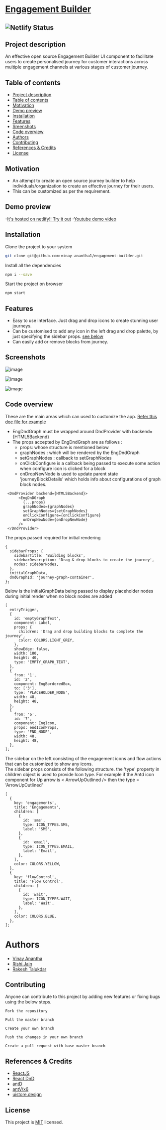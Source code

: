 # [Engagement Builder](https://github.com/vinay-anantha1/engagement-builder)

## ![Netlify Status](https://api.netlify.com/api/v1/badges/861e8178-5cf2-409a-a9d3-a8f820914740/deploy-status)
## Project description
An effective open source Engagement Builder UI component to facilitate users to create personalised journey for customer interactions across multiple engagement channels at various stages of customer journey.

## Table of contents
 -  [Project description](#project-description)
 -  [Table of contents](#table-of-contents)
 -  [Motivation](#motivation)
 -  [Demo preview](#demo-preview)
 -  [Installation](#installation)
 -  [Features](#features)
 -  [Sreenshots](#screenshots)
 -  [Code overview](#code-overview)
 -  [Authors](#authors)
 -  [Contributing](#contributing)
 - [References & Credits](#references)
 - [License](#license)
## Motivation
- An attempt to create an open source journey builder to help individuals/organization to create an effective journey for their users.
-  This can be customized as per the requirement.
## Demo preview
-[It's hosted on netlify!! Try it out](https://engagement-builder-foss21.netlify.app/
)
-[Youtube demo video](https://youtu.be/BPuzUTmd540)

 ## Installation
 Clone the project to your system
```bash
git clone git@github.com:vinay-anantha1/engagement-builder.git
```
Install all the dependencies
```bash
npm i --save
```
Start the project on browser
```bash
npm start
```
## Features
* Easy to use interface. Just drag and drop icons to create stunning user journeys.
* Can be customised to add any icon in the left drag and drop palette, by just specifying the sidebar props. [see below](#code-overview)
* Can easily add or remove blocks from journey.
## Screenshots

![image](https://user-images.githubusercontent.com/87369680/141683378-7c0d783b-5058-4c23-b1f0-7c9c4ceec325.png)

![image](https://user-images.githubusercontent.com/87369680/141683629-18edd550-0a0b-47a4-a73f-fb21bc5f1c65.png)

![image](https://user-images.githubusercontent.com/87369680/141683498-360f36fa-87a1-4cab-a357-7d394da03cf7.png)
## Code overview
  These are the main areas which can used to customize the app. [Refer this doc file for example](https://github.com/vinay-anantha1/engagement-builder/blob/master/src/doc/EngDndGraphDoc/index.js)
  - EngDndGraph must be wrapped around DndProvider with backend={HTML5Backend}
  - The props accepted by EngDndGraph are as follows :
    - props: whose structure is mentioned below
    - graphNodes : which will be rendered by the EngDndGraph
    - setGraphNodes : callback to setGraphNodes
    - onClickConfigure is a callback being passed to execute some action when configure icon is clicked for a block
    - onDropNewNode is used to update parent state 'journeyBlockDetails' which holds info about configurations of graph block nodes.

```
 <DndProvider backend={HTML5Backend}>
      <EngDnDGraph
        {...props}
        graphNodes={graphNodes}
        setGraphNodes={setGraphNodes}
        onClickConfigure={onClickConfigure}
        onDropNewNode={onDropNewNode} 
      />
 </DndProvider>
```
The props passed required for initial rendering
```
{
  sidebarProps: {
    sidebarTitle: 'Building blocks',
    sidebarDescription: 'Drag & drop blocks to create the journey',
    nodes: sidebarNodes,
  },
  initialGraphData,
  dndGraphId: 'journey-graph-container',
};

```
Below is the initialGraphData being passed to display placeholder nodes during initial render when no block nodes are added

```
[
  entryTrigger,
  {
    id: 'emptyGraphText',
    component: Label,
    props: {
      children: 'Drag and drop building blocks to complete the journey',
      color: COLORS.LIGHT_GREY,
    },
    showEdge: false,
    width: 180,
    height: 40,
    type: 'EMPTY_GRAPH_TEXT',
  },
  {
    from: '1',
    id: '2',
    component: EngBorderedBox,
    to: ['3'],
    type: 'PLACEHOLDER_NODE',
    width: 48,
    height: 48,
  },
  {
    from: '6',
    id: '7',
    component: EngIcon,
    props: endIconProps,
    type: 'END_NODE',
    width: 48,
    height: 48,
  },
];

```
The sidebar on the left consisting of the engagement icons and flow actions that can be customized to show any icons.<br/> The sidebar props consists of the following structure. the 'type' property in children object is used to provide Icon type. For example if the Antd icon component for Up arrow is < ArrowUpOutlined /> then  the type = 'ArrowUpOutlined'

```
[
  {
    key: 'engagements',
    title: 'Engagements',
    children: [
      {
        id: 'sms',
        type: ICON_TYPES.SMS,
        label: 'SMS',
      },
      {
        id: 'email',
        type: ICON_TYPES.EMAIL,
        label: 'Email',
      },
    ],
    color: COLORS.YELLOW,
  },
  {
    key: 'flowControl',
    title: 'Flow Control',
    children: [
      {
        id: 'wait',
        type: ICON_TYPES.WAIT,
        label: 'Wait',
      },
    ],
    color: COLORS.BLUE,
  },
];
``` 
# Authors
- [Vinay Anantha](https://github.com/vinay-anantha1)
- [Rishi Jain](https://github.com/rishiui)
- [Rakesh Talukdar](https://github.com/rakesh-talukdar)

## Contributing
Anyone can contribute to this project by adding new features or fixing bugs using the below steps.
```
Fork the repository 
```
```
Pull the master branch 
```
```
Create your own branch
```
```
Push the changes in your own branch
```
```
Create a pull request with base master branch
```
## References & Credits
* [ReactJS](https://reactjs.org/)
* [React DnD](https://react-dnd.github.io/react-dnd/about)
* [antD](https://ant.design/)
* [antV/x6](https://x6.antv.vision/en/docs/api/graph/minimap)
* [uistore.design](https://www.uistore.design/items/people-working-collaborating-free-illustrations/)
 ## License
 This project is [MIT](https://github.com/vinay-anantha1/engagement-builder/blob/master/LICENSE) licensed.
